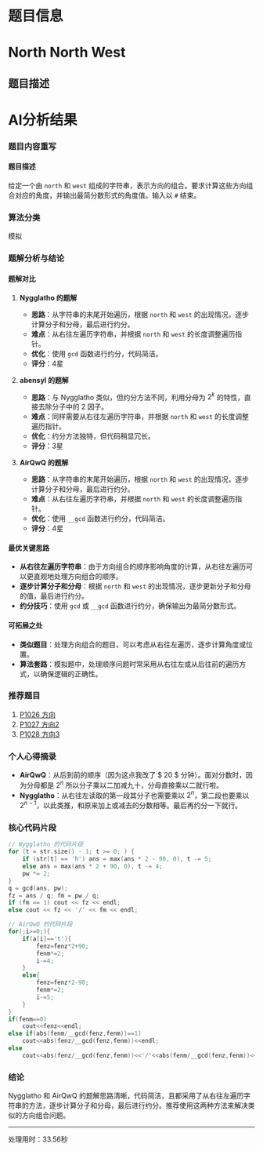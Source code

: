 # 题目信息

# North North West

## 题目描述

[problemUrl]: https://atcoder.jp/contests/jag2014autumn/tasks/icpc2014autumn_a

# AI分析结果

### 题目内容重写

#### 题目描述

给定一个由 `north` 和 `west` 组成的字符串，表示方向的组合。要求计算这些方向组合对应的角度，并输出最简分数形式的角度值。输入以 `#` 结束。

### 算法分类
模拟

### 题解分析与结论

#### 题解对比

1. **Nygglatho 的题解**
   - **思路**：从字符串的末尾开始遍历，根据 `north` 和 `west` 的出现情况，逐步计算分子和分母，最后进行约分。
   - **难点**：从右往左遍历字符串，并根据 `north` 和 `west` 的长度调整遍历指针。
   - **优化**：使用 `gcd` 函数进行约分，代码简洁。
   - **评分**：4星

2. **abensyl 的题解**
   - **思路**：与 Nygglatho 类似，但约分方法不同，利用分母为 $2^k$ 的特性，直接去除分子中的 $2$ 因子。
   - **难点**：同样需要从右往左遍历字符串，并根据 `north` 和 `west` 的长度调整遍历指针。
   - **优化**：约分方法独特，但代码稍显冗长。
   - **评分**：3星

3. **AirQwQ 的题解**
   - **思路**：从字符串的末尾开始遍历，根据 `north` 和 `west` 的出现情况，逐步计算分子和分母，最后进行约分。
   - **难点**：从右往左遍历字符串，并根据 `north` 和 `west` 的长度调整遍历指针。
   - **优化**：使用 `__gcd` 函数进行约分，代码简洁。
   - **评分**：4星

#### 最优关键思路
- **从右往左遍历字符串**：由于方向组合的顺序影响角度的计算，从右往左遍历可以更直观地处理方向组合的顺序。
- **逐步计算分子和分母**：根据 `north` 和 `west` 的出现情况，逐步更新分子和分母的值，最后进行约分。
- **约分技巧**：使用 `gcd` 或 `__gcd` 函数进行约分，确保输出为最简分数形式。

#### 可拓展之处
- **类似题目**：处理方向组合的题目，可以考虑从右往左遍历，逐步计算角度或位置。
- **算法套路**：模拟题中，处理顺序问题时常采用从右往左或从后往前的遍历方式，以确保逻辑的正确性。

### 推荐题目
1. [P1026 方向](https://www.luogu.com.cn/problem/P1026)
2. [P1027 方向2](https://www.luogu.com.cn/problem/P1027)
3. [P1028 方向3](https://www.luogu.com.cn/problem/P1028)

### 个人心得摘录
- **AirQwQ**：从后到前的顺序（因为这点我改了 $ 20 $ 分钟）。面对分数时，因为分母都是 $2^n$ 所以分子乘以二加减九十，分母直接乘以二就行啦。
- **Nygglatho**：从右往左读取的第一段其分子也需要乘以 $2^n$，第二段也要乘以 $2^{n - 1}$，以此类推，和原来加上或减去的分数相等。最后再约分一下就行。

### 核心代码片段
```cpp
// Nygglatho 的代码片段
for (t = str.size() - 1; t >= 0; ) {
    if (str[t] == 'h') ans = max(ans * 2 - 90, 0), t -= 5;
    else ans = max(ans * 2 + 90, 0), t -= 4;
    pw *= 2;
}
q = gcd(ans, pw);
fz = ans / q; fm = pw / q;
if (fm == 1) cout << fz << endl;
else cout << fz << '/' << fm << endl;
```

```cpp
// AirQwQ 的代码片段
for(;i>=0;){
    if(a[i]=='t'){
        fenz=fenz*2+90;
        fenm*=2;
        i-=4;
    }
    else{
        fenz=fenz*2-90;
        fenm*=2;
        i-=5;
    }
}
if(fenm==0)
    cout<<fenz<<endl;
else if(abs(fenm/__gcd(fenz,fenm))==1)
    cout<<abs(fenz/__gcd(fenz,fenm))<<endl;
else 
    cout<<abs(fenz/__gcd(fenz,fenm))<<'/'<<abs(fenm/__gcd(fenz,fenm))<<endl;
```

### 结论
Nygglatho 和 AirQwQ 的题解思路清晰，代码简洁，且都采用了从右往左遍历字符串的方法，逐步计算分子和分母，最后进行约分。推荐使用这两种方法来解决类似的方向组合问题。

---
处理用时：33.56秒